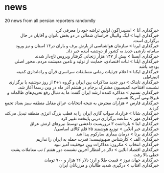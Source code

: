 # news
 20 news from all persian reporters randomlly
<div dir="rtl">
 خبرگذاری آنا
 > اسنپدراگون اولین تراشه خود را معرفی کرد
 </div>
 <div dir="rtl">
 خبرگذاری ایپنا
 > لیگ والیبال خراسان شمالی در دو بخش بانوان و آقایان در حال برگزاری است.
 </div>
 <div dir="rtl">
 خبرگذاری ایرنا
 > سازمان هواشناسی از بارش برف و باران در۱۴ استان و نیز ورود سامانه بارشی جدید به کشور از دوشنبه آینده خبر داد.
 </div>
 <div dir="rtl">
 خبرگذاری ایسنا
 > بیش از ۱۴۷ هزار زنجانی گرفتار ویروس تاج‌دار شدند
 </div>
 <div dir="rtl">
 خبرگذاری ایلنا
 > ثبات اقتصادی، حمایت از تولید و تامین معیشت مردم‌، محور اصلی بودجه باشد
 </div>
 <div dir="rtl">
 خبرگذاری ایکنا
 > اعلام جزئیات زمانی مسابقات سراسری قرآن و راه‌اندازی کمیته انضباطی
 </div>
 <div dir="rtl">
 خبرگذاری تابناک
 > دور جدید مذاکرات بین ایران و گروه ۱+۴ از روز دوشنبه با برگزاری نشست افتتاحیه کمیسیون مشترک برجام در هشتم آذر ماه در وین رسما آغاز شد.
 </div> 
 <div dir="rtl">
 خبرگذاری تسنیم
 > مذاکره کننده ارشد ایران گفت: ما به دنبال رفع تحریم‌های ظالمانه و غیرقانونی آمریکا هستیم.
 </div> 
 <div dir="rtl">
 خبرگذاری فارس
 > هزاران معترض به نتیجه انتخابات عراق مقابل منطقه سبز بغداد تجمع کردند
 </div> 
 <div dir="rtl">
 خبرگذاری شانا
 > قرارداد سوآپ گازی ایران را به قطب بزرگ انرژی منطقه تبدیل می‌کند
 </div> 
 <div dir="rtl">
 خبرگذاری مهر
 > ساعت برگزاری دربی پایتخت تغییر کرد
 </div> 
 <div dir="rtl">
 خبرگذاری ابنا
 > بازداشت ۳ تروریست داعشی توسط نیروهای ارتش عراق
 </div> 
 <div dir="rtl">
 خبرگذاری خبر آنلاین
 > توزیع هوشمند ۲۵ قلم کالای اساسی/
 </div> 
 <div dir="rtl">
 خبرگذاری برنا
 > درمان بیماری سارکوم پیدا شد
 </div> 
 <div dir="rtl">
 خبرگذاری الف
 > کارشناس صهیونیست: قدرت حمله به ایران را نداریم
 </div> 
 <div dir="rtl">
 خبرگذاری انتخاب
 > مکرون: مذاکرات وین موفقیت آمیز نبود 
 </div> 
 <div dir="rtl">
 خبرگذاری اقتصاد انلاین
 > دلار در انتظار آخرین نشست دور هفتم / تب معاملات پشت خطی بالا رفت
 </div> 
  <div dir="rtl">
 خبرگذاری جهان نیوز
 > قیمت طلا و ارز؛ دلار ۲۶ هزار و ۹۰۰ تومان
 </div> 
  <div dir="rtl">
 خبرگذاری آفتاب
 > درگیری شدید طالبان و مرزبانان ایران
 </div> 
  <div dir="rtl">
